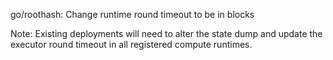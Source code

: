 go/roothash: Change runtime round timeout to be in blocks

Note: Existing deployments will need to alter the state dump and update the
executor round timeout in all registered compute runtimes.

